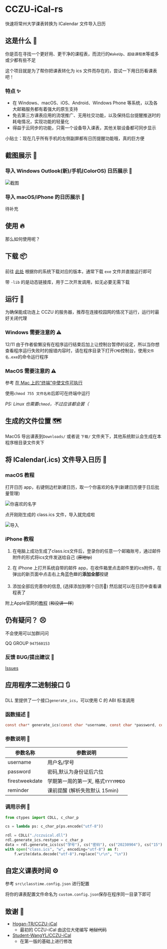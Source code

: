 # CCZU-iCal-rs

快速将常州大学课表转换为 ICalendar 文件导入日历

## 这是什么 🤔

你是否在寻找一个更好用、更干净的课程表，而流行的`WakeUp`、`超级课程表`等或多或少都有些不足

这个项目就是为了帮你把课表转化为 ics 文件而存在的，尝试一下用日历看课表吧！

### 特点 ✨

- 在 Windows、macOS、iOS、Android、Windows Phone 等系统，以及各大邮箱服务都有着强大的原生支持
- 免去第三方课表应用的流氓推广、无用社交功能，以及保持后台提醒推送时的耗电情况，实现功能的轻量化
- 得益于云同步的功能，只需一个设备导入课表，其他关联设备都可同步显示

小贴士：现在几乎所有手机的左侧副屏都有日历提醒功能哦，真的巨方便

## 截图展示 🥰

### 导入 Windows Outlook(新)/手机(ColorOS) 日历展示 📅

![截图](docs/screenshot.png)

### 导入 macOS/iPhone 的日历展示 📅

待补充

## 使用 🔥

那么如何使用呢？

## 下载 📦

前往 [此处](https://github.com/CCZU-OSSA/CCZU-iCal-rs/releases/latest) 根据你的系统下载对应的版本，通常下载 `exe` 文件并直接运行即可

带 `-lib` 的是动态链接库，用于二次开发调用，如无必要无需下载

## 运行 🚀

为确保能成功连上 CCZU 的服务器，推荐在连接校园网的情况下运行，运行时最好关闭代理

### Windows 需要注意的 ⚠️

12/11 由于作者偷懒没有在程序运行结束后加上让控制台暂停的设定，所以当你想查看程序运行失败时的报错内容时，请在程序目录下打开`CMD`控制台，使用`文件名.exe`的命令运行程序

### MacOS 需要注意的 ⚠️

参考 [在 Mac 上的“终端”中使文件可执行](https://support.apple.com/zh-cn/guide/terminal/apdd100908f-06b3-4e63-8a87-32e71241bab4/mac)

使用`chmod 755 文件名称`后即可在终端中运行

_PS: Linux 也需要`chmod`，不过应该都会罢（_

## 生成的文件位置 🗺️

MacOS 导出课表到`Downloads/` 或者说 `下载/` 文件夹下，其他系统默认会生成在本程序根目录文件夹下

## 将 ICalendar(.ics) 文件导入日历 📄

### macOS 教程

打开日历 app，右键侧边栏新建日历，取一个你喜欢的名字(新建日历便于日后批量管理)

![你喜欢的名字](docs/你喜欢的名字.png)

点开刚刚生成的 class.ics 文件，导入就完成啦

![导入](docs/导入.png)

### iPhone 教程

1. 在电脑上成功生成了class.ics文件后，登录你的任意一个邮箱账号，通过邮件附件的形式将ics文件发送给自己 (~~原地tp~~)

2. 在 iPhone 上打开系统自带的邮件 app，在收件箱里点击邮件里的ics附件，在弹出的新页面中点击右上角蓝色🟦的**添加全部**按键

3. 添加全部后完善你的信息, (选择添加到哪个日历📅) 然后就可以在日历中查看课程表了

附上Apple官网的[教程](https://support.apple.com/zh-cn/guide/iphone/ipha0d932e96/ios) (~~和没讲一样~~) 

## 仍有疑问？ 😣

不会使用可以加群问问

QQ GROUP `947560153`

### 反馈 BUG/提出建议 🐛

[Issues](https://github.com/CCZU-OSSA/CCZU-iCal-rs/issues)

## 应用程序二进制接口 🔃

DLL 里提供了一个接口`generate_ics`，可以使用 C 的 ABI 标准调用

### 函数描述 💬

```C
const char* generate_ics(const char *username, const char *password, const char *firestweekdate, const char *reminder);
```

### 参数说明 📄

| 参数名称       | 参数说明                                   |
| -------------- | ----------------------------------------- |
| username       | 用户名/学号                                |
| password       | 密码,默认为身份证后六位                                     |
| firestweekdate | 学期第一周的第一天, 格式`YYYYMMDD`          |
| reminder       | 课前提醒 (解析失败默认 15min)               |

### 调用示例 📄

```python
from ctypes import CDLL, c_char_p

cs = lambda ps: c_char_p(ps.encode("utf-8"))

rdl = CDLL("./cczuical.dll")
rdl.generate_ics.restype = c_char_p
data = rdl.generate_ics(cs("学号"), cs("密码"), cs("20230904"), cs("15"))
with open("class.ics", "w", encoding="utf-8") as f:
    f.write(data.decode("utf-8").replace("\r\n", "\n"))
```

## 自定义课表时间 ⚙️

参考 `src\classtime.config.json` 进行配置

将你的课表配置文件命名为 `custom.config.json`保存在程序同一目录下即可

## 致谢 🎉

- [Hogan-TR/CCZU-iCal](https://github.com/Hogan-TR/CCZU-iCal)
  - 最初的 CCZU-iCal 由这位大佬编写 ~~地狱代码~~
- [Student-WangYL/CCZU-iCal](https://github.com/Student-WangYL/CCZU-iCal)
  - 在第一版的基础上进行修改
